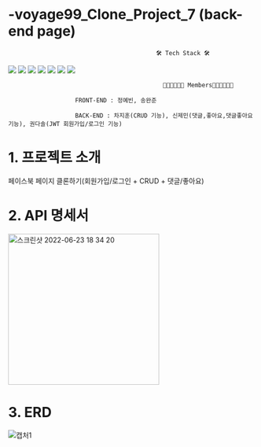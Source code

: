 # -voyage99_Clone_Project_7 (back-end page)

                                              🛠 Tech Stack 🛠

<img src="https://img.shields.io/badge/spring-6DB33F?style=for-the-badge&logo=spring&logoColor=white"> <img src="https://img.shields.io/badge/react-61DAFB?style=for-the-badge&logo=react&logoColor=black"> <img src="https://img.shields.io/badge/gradle-02303A?style=for-the-badge&logo=gradle&logoColor=white"> <img src="https://img.shields.io/badge/html5-E34F26?style=for-the-badge&logo=html5&logoColor=white"> <img src="https://img.shields.io/badge/css-1572B6?style=for-the-badge&logo=css3&logoColor=white"> <img src="https://img.shields.io/badge/javascript-F7DF1E?style=for-the-badge&logo=javascript&logoColor=black"> <img src="https://img.shields.io/badge/java-007396?style=for-the-badge&logo=java&logoColor=white"> 
  
                                                👩🏻‍💻👨🏻‍💻 Members👩🏻‍💻👨🏻‍💻 

                       FRONT-END : 정예빈, 송완준

                       BACK-END : 차지훈(CRUD 기능), 신제민(댓글,좋아요,댓글좋아요 기능), 권다솔(JWT 회원가입/로그인 기능)



# 1. 프로젝트 소개
페이스북 페이지 클론하기(회원가입/로그인 + CRUD + 댓글/좋아요) 
# 2. API 명세서
<img width="307" alt="스크린샷 2022-06-23 18 34 20" src="https://user-images.githubusercontent.com/68536103/175267841-512f11f3-2687-41fe-b706-bc0b3aacdf74.png">

# 3. ERD
![캡처1](https://user-images.githubusercontent.com/68536103/175215683-7a85a9a6-0059-44f9-b780-bddfd7d863b6.png)
